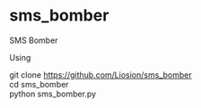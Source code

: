 # sms_bomber
SMS Bomber

Using 

git clone https://github.com/Liosion/sms_bomber</br>
cd sms_bomber</br>
python sms_bomber.py</br>
